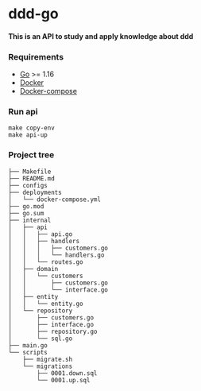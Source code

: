 # ddd-go

#### This is an API to study and apply knowledge about ddd

### Requirements
* [Go](https://golang.org/doc/install) >= 1.16
* [Docker](https://docs.docker.com/get-docker/)
* [Docker-compose](https://docs.docker.com/compose/)

### Run api
```
make copy-env
make api-up
```

### Project tree
````
├── Makefile
├── README.md
├── configs
├── deployments
│   └── docker-compose.yml
├── go.mod
├── go.sum
├── internal
│   ├── api
│   │   ├── api.go
│   │   ├── handlers
│   │   │   ├── customers.go
│   │   │   └── handlers.go
│   │   └── routes.go
│   ├── domain
│   │   └── customers
│   │       ├── customers.go
│   │       └── interface.go
│   ├── entity
│   │   └── entity.go
│   └── repository
│       ├── customers.go
│       ├── interface.go
│       ├── repository.go
│       └── sql.go
├── main.go
└── scripts
    ├── migrate.sh
    └── migrations
        ├── 0001.down.sql
        └── 0001.up.sql
